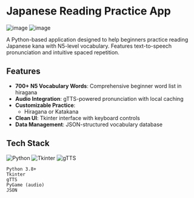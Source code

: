 # Japanese Reading Practice App

![image](https://github.com/user-attachments/assets/8c64db1b-2768-49cc-9c78-ddf04672d8f6)
![image](https://github.com/user-attachments/assets/fd9cba28-921f-42a2-a857-eec622be654c)



A Python-based application designed to help beginners practice reading Japanese kana with N5-level vocabulary. Features text-to-speech pronunciation and intuitive spaced repetition.

## Features

- **700+ N5 Vocabulary Words**: Comprehensive beginner word list in hiragana
- **Audio Integration**: gTTS-powered pronunciation with local caching
- **Customizable Practice**:
  - Hiragana or Katakana
- **Clean UI**: Tkinter interface with keyboard controls
- **Data Management**: JSON-structured vocabulary database

## Tech Stack

![Python](https://img.shields.io/badge/Python-3.8+-blue?logo=python)
![Tkinter](https://img.shields.io/badge/GUI-Tkinter-green)
![gTTS](https://img.shields.io/badge/TTS-gTTS-red)

```plaintext
Python 3.8+
Tkinter
gTTS
PyGame (audio)
JSON
